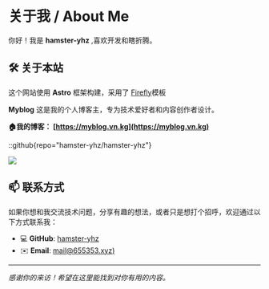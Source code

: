 # 关于我 / About Me

你好！我是 **hamster-yhz** ,喜欢开发和瞎折腾。

## 🛠️ 关于本站

这个网站使用 **Astro** 框架构建，采用了 [Firefly](https://github.com/CuteLeaf/Firefly)模板


**Myblog** 这是我的个人博客主，专为技术爱好者和内容创作者设计。

**🏠我的博客： [https://myblog.vn.kg](https://myblog.vn.kg)**

::github{repo="hamster-yhz/hamster-yhz"}

<img src="/assets/images/firefly.png" />


## 📫 联系方式

如果你想和我交流技术问题，分享有趣的想法，或者只是想打个招呼，欢迎通过以下方式联系我：

- 💻 **GitHub**: [hamster-yhz](https://github.com/hamster-yhz)
- ✉️ **Email**: [mail@655353.xyz)](mailto:mail@655353.xyz)

---

*感谢你的来访！希望在这里能找到对你有用的内容。*

